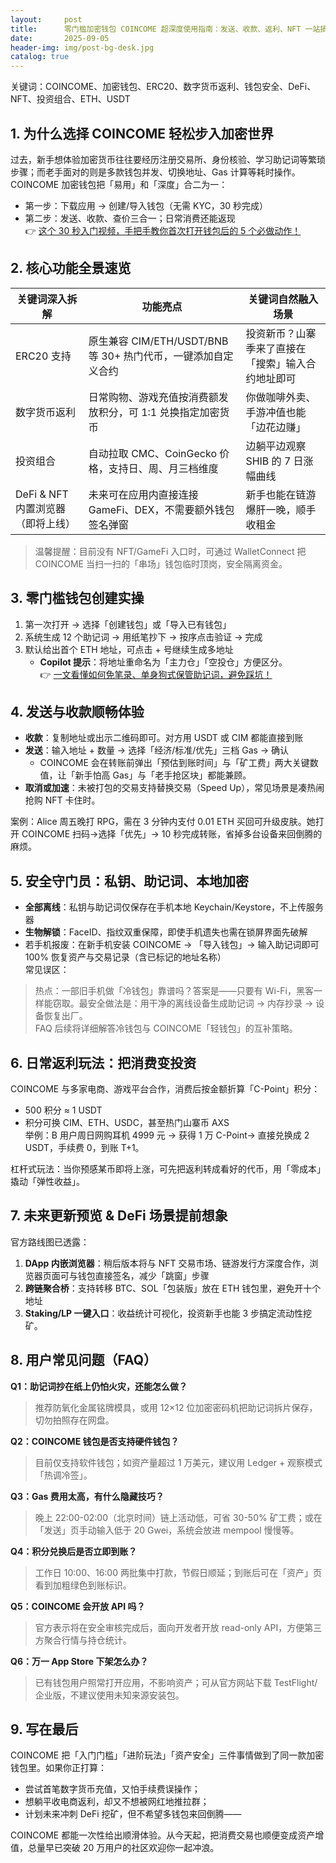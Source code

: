 ```yaml
---
layout:     post
title:      零门槛加密钱包 COINCOME 超深度使用指南：发送、收款、返利、NFT 一站搞定
date:       2025-09-05
header-img: img/post-bg-desk.jpg
catalog: true
---
```


关键词：COINCOME、加密钱包、ERC20、数字货币返利、钱包安全、DeFi、NFT、投资组合、ETH、USDT

## 1. 为什么选择 COINCOME 轻松步入加密世界  
过去，新手想体验加密货币往往要经历注册交易所、身份核验、学习助记词等繁琐步骤；而老手面对的则是多款钱包并发、切换地址、Gas 计算等耗时操作。COINCOME 加密钱包把「易用」和「深度」合二为一：  

- 第一步：下载应用 → 创建/导入钱包（无需 KYC，30 秒完成）  
- 第二步：发送、收款、查价三合一；日常消费还能返现  
👉 [这个 30 秒入门视频，手把手教你首次打开钱包后的 5 个必做动作！](https://okxdog.com/)  

## 2. 核心功能全景速览  
| 关键词深入拆解 | 功能亮点 | 关键词自然融入场景 |
| --- | --- | --- |
| ERC20 支持 | 原生兼容 CIM/ETH/USDT/BNB 等 30+ 热门代币，一键添加自定义合约 | 投资新币？山寨季来了直接在「搜索」输入合约地址即可 |
| 数字货币返利 | 日常购物、游戏充值按消费额发放积分，可 1:1 兑换指定加密货币 | 你做咖啡外卖、手游冲值也能「边花边赚」 |
| 投资组合 | 自动拉取 CMC、CoinGecko 价格，支持日、周、月三档维度 | 边躺平边观察 SHIB 的 7 日涨幅曲线 |
| DeFi & NFT 内置浏览器（即将上线） | 未来可在应用内直接连接 GameFi、DEX，不需要额外钱包签名弹窗 | 新手也能在链游爆肝一晚，顺手收租金 |

> 温馨提醒：目前没有 NFT/GameFi 入口时，可通过 WalletConnect 把 COINCOME 当扫一扫的「串场」钱包临时顶岗，安全隔离资金。

## 3. 零门槛钱包创建实操  
1. 第一次打开 → 选择「创建钱包」或「导入已有钱包」  
2. 系统生成 12 个助记词 → 用纸笔抄下 → 按序点击验证 → 完成  
3. 默认给出首个 ETH 地址，可点击 + 号继续生成多地址  
   - **Copilot 提示**：将地址重命名为「主力仓」「空投仓」方便区分。  
👉 [一文看懂如何免笔录、单身狗式保管助记词，避免踩坑！](https://okxdog.com/)  

## 4. 发送与收款顺畅体验  
- **收款**：复制地址或出示二维码即可。对方用 USDT 或 CIM 都能直接到账  
- **发送**：输入地址 + 数量 → 选择「经济/标准/优先」三档 Gas → 确认  
  - COINCOME 会在转账前弹出「预估到账时间」与「矿工费」两大关键数值，让「新手怕高 Gas」与「老手抢区块」都能兼顾。  
- **取消或加速**：未被打包的交易支持替换交易（Speed Up），常见场景是凑热闹抢购 NFT 卡住时。

案例：Alice 周五晚打 RPG，需在 3 分钟内支付 0.01 ETH 买回可升级皮肤。她打开 COINCOME 扫码→选择「优先」→ 10 秒完成转账，省掉多台设备来回倒腾的麻烦。

## 5. 安全守门员：私钥、助记词、本地加密  
- **全部离线**：私钥与助记词仅保存在手机本地 Keychain/Keystore，不上传服务器  
- **生物解锁**：FaceID、指纹双重保障，即使手机遗失也需在锁屏界面先破解  
- 若手机报废：在新手机安装 COINCOME → 「导入钱包」→ 输入助记词即可 100% 恢复资产与交易记录（含已标记的地址名称）  
常见误区：  
> 热点：一部旧手机做「冷钱包」靠谱吗？答案是——只要有 Wi-Fi，黑客一样能窃取。最安全做法是：用干净的离线设备生成助记词 → 内存抄录 → 设备恢复出厂。  
> FAQ 后续将详细解答冷钱包与 COINCOME「轻钱包」的互补策略。

## 6. 日常返利玩法：把消费变投资  
COINCOME 与多家电商、游戏平台合作，消费后按金额折算「C-Point」积分：  
- 500 积分 ≈ 1 USDT  
- 积分可换 CIM、ETH、USDC，甚至热门山寨币 AXS  
举例：B 用户周日网购耳机 4999 元 → 获得 1 万 C-Point→ 直接兑换成 2 USDT，手续费 0，到账 T+1。  

杠杆式玩法：当你预感某币即将上涨，可先把返利转成看好的代币，用「零成本」撬动「弹性收益」。

## 7. 未来更新预览 & DeFi 场景提前想象  
官方路线图已透露：  
1. **DApp 内嵌浏览器**：稍后版本将与 NFT 交易市场、链游发行方深度合作，浏览器页面可与钱包直接签名，减少「跳窗」步骤  
2. **跨链聚合桥**：支持转移 BTC、SOL「包装版」放在 ETH 钱包里，避免开十个地址  
3. **Staking/LP 一键入口**：收益统计可视化，投资新手也能 3 步搞定流动性挖矿。

## 8. 用户常见问题（FAQ）  
**Q1：助记词抄在纸上仍怕火灾，还能怎么做？**  
> 推荐防氧化金属铭牌模具，或用 12×12 位加密密码机把助记词拆片保存，切勿拍照存在网盘。  

**Q2：COINCOME 钱包是否支持硬件钱包？**  
> 目前仅支持软件钱包；如资产量超过 1 万美元，建议用 Ledger + 观察模式「热调冷签」。  

**Q3：Gas 费用太高，有什么隐藏技巧？**  
> 晚上 22:00-02:00（北京时间）链上活动低，可省 30-50% 矿工费；或在「发送」页手动输入低于 20 Gwei，系统会放进 mempool 慢慢等。  

**Q4：积分兑换后是否立即到账？**  
> 工作日 10:00、16:00 两批集中打款，节假日顺延；到账后可在「资产」页看到加粗绿色到账标识。  

**Q5：COINCOME 会开放 API 吗？**  
> 官方表示将在安全审核完成后，面向开发者开放 read-only API，方便第三方聚合行情与持仓统计。  

**Q6：万一 App Store 下架怎么办？**  
> 已有钱包用户照常打开应用，不影响资产；可从官方网站下载 TestFlight/企业版，不建议使用未知来源安装包。  

## 9. 写在最后  
COINCOME 把「入门门槛」「进阶玩法」「资产安全」三件事情做到了同一款加密钱包里。如果你正打算：  
- 尝试首笔数字货币充值，又怕手续费误操作；  
- 想躺平收电商返利，却又不想被网红地推拉群；  
- 计划未来冲刺 DeFi 挖矿，但不希望多钱包来回倒腾——  

COINCOME 都能一次性给出顺滑体验。从今天起，把消费交易也顺便变成资产增值，总量早已突破 20 万用户的社区欢迎你一起冲浪。